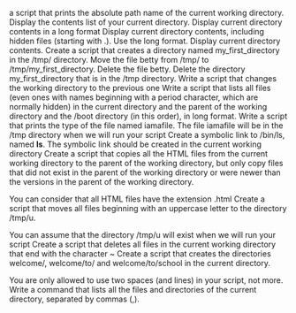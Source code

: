 a script that prints the absolute path name of the current working directory.
Display the contents list of your current directory.
Display current directory contents in a long format
Display current directory contents, including hidden files (starting with .). Use the long format.
Display current directory contents.
Create a script that creates a directory named my_first_directory in the /tmp/ directory.
Move the file betty from /tmp/ to /tmp/my_first_directory.
Delete the file betty.
Delete the directory my_first_directory that is in the /tmp directory.
Write a script that changes the working directory to the previous one
Write a script that lists all files (even ones with names beginning with a period character, which are normally hidden) in the current directory and the parent of the working directory and the /boot directory (in this order), in long format.
Write a script that prints the type of the file named iamafile. The file iamafile will be in the /tmp directory when we will run your script
Create a symbolic link to /bin/ls, named __ls__. The symbolic link should be created in the current working directory
Create a script that copies all the HTML files from the current working directory to the parent of the working directory, but only copy files that did not exist in the parent of the working directory or were newer than the versions in the parent of the working directory.

You can consider that all HTML files have the extension .html
Create a script that moves all files beginning with an uppercase letter to the directory /tmp/u.

You can assume that the directory /tmp/u will exist when we will run your script
Create a script that deletes all files in the current working directory that end with the character ~
Create a script that creates the directories welcome/, welcome/to/ and welcome/to/school in the current directory.

You are only allowed to use two spaces (and lines) in your script, not more.
Write a command that lists all the files and directories of the current directory, separated by commas (,).
